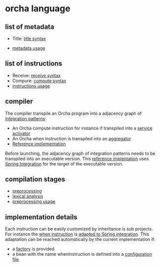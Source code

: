 # orcha language

## list of metadata

* Title: [title syntax](https://github.com/orchaland/orchalang/blob/master/orchalanguage/src/main/java/orcha/lang/compiler/syntax/TitleInstruction.java)

* [metadata usage](https://github.com/orchaland/orchalang/blob/master/orchalanguage/src/test/java/orcha/lang/compiler/referenceimpl/MetadataSyntaxAnalysisTest.java)

## list of instructions

* Receive: [receive syntax](https://github.com/orchaland/orchalang/blob/master/orchalanguage/src/main/java/orcha/lang/compiler/syntax/ReceiveInstruction.java)
* Compure: [compute syntax](https://github.com/orchaland/orchalang/blob/master/orchalanguage/src/main/java/orcha/lang/compiler/syntax/ComputeInstruction.java)
* [instructions usage](https://github.com/orchaland/orchalang/blob/master/orchalanguage/src/test/java/orcha/lang/compiler/referenceimpl/InstructionsSyntaxAnalysisTest.java)


## compiler

The compiler transpile an Orcha program into a adjacency graph of [integration patterns](https://www.enterpriseintegrationpatterns.com/):
* An Orcha compute instruction for instance if transpiled into a [service activator](https://www.enterpriseintegrationpatterns.com/patterns/messaging/MessagingAdapter.html)
* An Orcha when instruction is transpiled into an [aggregator](https://www.enterpriseintegrationpatterns.com/patterns/messaging/Aggregator.html)
* [Reference implementation](https://github.com/orchaland/orchalang/blob/master/orchalanguage/src/main/java/orcha/lang/compiler/OrchaCompiler.java)

Before launching, the adjacency graph of integration patterns needs to be transpiled into an executable version.
This [reference implentation](https://github.com/orchaland/orchalang/tree/master/orchalanguage-spring-integration-implementation) uses [Spring Integration](https://spring.io/projects/spring-integration) for the target of the executable version.

## compilation stages

* [preprocessing](https://github.com/orchaland/orchalang/blob/master/orchalanguage/src/main/java/orcha/lang/compiler/referenceimpl/PreprocessingImpl.java)
* [lexical analysis](https://github.com/orchaland/orchalang/blob/master/orchalanguage/src/main/java/orcha/lang/compiler/referenceimpl/LexicalAnalysisImpl.java)
* [preprocessing usage](https://github.com/orchaland/orchalang/blob/master/orchalanguage/src/test/java/orcha/lang/compiler/referenceimpl/PreprocessingTest.java)

## implementation details

Each instruction can be easily customized by inheritance is sub projects.
For instance the [when instruction](https://github.com/orchaland/orchalang/blob/master/orchalanguage/src/main/java/orcha/lang/compiler/syntax/WhenInstruction.java) is [adapted to Spring integration](https://github.com/orchaland/orchalang/blob/master/orchalanguage-spring-integration-implementation/src/main/java/orcha/lang/compiler/referenceimpl/springIntegration/WhenInstructionForSpringIntegration.java).
This adaptation can be reached automatically by the current implementation if:
* a [factory](https://github.com/orchaland/orchalang/blob/master/orchalanguage-spring-integration-implementation/src/main/java/orcha/lang/compiler/referenceimpl/springIntegration/WhenInstructionFactory.java) is provided.
* a bean with the name whenInstruction is defined into a [configuration file](https://github.com/orchaland/orchalang/blob/master/orchalanguage-spring-integration-implementation/src/main/java/orcha/lang/compiler/referenceimpl/springIntegration/SpringIntegrationAutoConfiguration.java).




